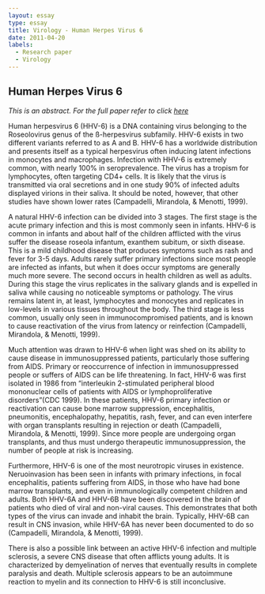 ```yaml
---
layout: essay
type: essay
title: Virology - Human Herpes Virus 6
date: 2011-04-20
labels:
  - Research paper
  - Virology
---
```


## Human Herpes Virus 6
*This is an abstract. For the full paper refer to click [here](/HHV6.pdf)*

Human herpesvirus 6 (HHV-6) is a DNA containing virus belonging to the Roseolovirus genus of the ß-herpesvirus subfamily. HHV-6 exists in two different variants referred to as A and B.  HHV-6 has a worldwide distribution and presents itself as a typical herpesvirus often inducing latent infections in monocytes and macrophages.  Infection with HHV-6 is extremely common, with nearly 100% in seroprevalence. The virus has a tropism for lymphocytes, often targeting CD4+ cells. It is likely that the virus is transmitted via oral secretions and in one study 90% of infected adults displayed virions in their saliva. It should be noted, however, that other studies have shown lower rates (Campadelli, Mirandola, & Menotti, 1999). 

A natural HHV-6 infection can be divided into 3 stages.  The first stage is the acute primary infection and this is most commonly seen in infants. HHV-6 is common in infants and about half of the children afflicted with the virus suffer the disease roseola infantum, exanthem subitum, or sixth disease. This is a mild childhood disease that produces symptoms such as rash and fever for 3-5 days. Adults rarely suffer primary infections since most people are infected as infants, but when it does occur symptoms are generally much more severe. The second occurs in health children as well as adults. During this stage the virus replicates in the salivary glands and is expelled in saliva while causing no noticeable symptoms or pathology. The virus remains latent in, at least, lymphocytes and monocytes and replicates in low-levels in various tissues throughout the body. The third stage is less common, usually only seen in immunocompromised patients, and is known to cause reactivation of the virus from latency or reinfection (Campadelli, Mirandola, & Menotti, 1999). 

Much attention was drawn to HHV-6 when light was shed on its ability to cause disease in immunosuppressed patients, particularly those suffering from AIDS. Primary or reoccurrence of infection in immunosuppressed people or suffers of AIDS can be life threatening. In fact, HHV-6 was first isolated in 1986 from “interleukin 2-stimulated peripheral blood mononuclear cells of patients with AIDS or lymphoproliferative disorders”(CDC 1999). In these patients, HHV-6 primary infection or reactivation can cause bone marrow suppression, encephalitis, pneumonitis, encephalopathy, hepatitis, rash, fever, and can even interfere with organ transplants resulting in rejection or death (Campadelli, Mirandola, & Menotti, 1999).  Since more people are undergoing organ transplants, and thus must undergo therapeutic immunosuppression, the number of people at risk is increasing.  

Furthermore, HHV-6 is one of the most neurotropic viruses in existence. Neruoinvasion has been seen in infants with primary infections, in focal encephalitis, patients suffering from AIDS, in those who have had bone marrow transplants, and even in immunologically competent children and adults. Both HHV-6A and HHV-6B have been discovered in the brain of patients who died of viral and non-viral causes. This demonstrates that both types of the virus can invade and inhabit the brain. Typically, HHV-6B can result in CNS invasion, while HHV-6A has never been documented to do so (Campadelli, Mirandola, & Menotti, 1999). 

There is also a possible link between an active HHV-6 infection and multiple sclerosis, a severe CNS disease that often afflicts young adults. It is characterized by demyelination of nerves that eventually results in complete paralysis and death.  Multiple sclerosis appears to be an autoimmune reaction to myelin and its connection to HHV-6 is still inconclusive.
